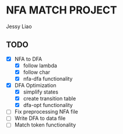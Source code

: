 # NFA MATCH PROJECT

Jessy Liao

## TODO

- [x] NFA to DFA
    - [x] follow lambda
    - [x] follow char
    - [x] nfa-dfa functionality
- [x] DFA Optimization
    - [x] simplify states
    - [x] create transition table
    - [x] dfa-opt functionality
- [ ] Fix preprocessing NFA file
- [ ] Write DFA to data file
- [ ] Match token functionality
